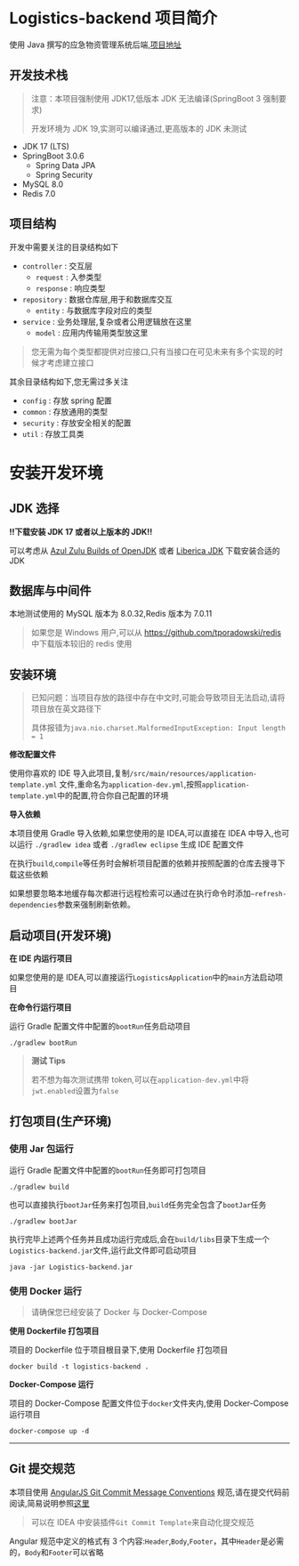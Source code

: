 # Logistics-backend 项目简介

使用 Java 撰写的应急物资管理系统后端,[项目地址](https://github.com/HeyDayDeveloper/Logistics-backend)

## 开发技术栈

> 注意：本项目强制使用 JDK17,低版本 JDK 无法编译(SpringBoot 3 强制要求)
>
> 开发环境为 JDK 19,实测可以编译通过,更高版本的 JDK 未测试

- JDK 17 (LTS)
- SpringBoot 3.0.6
  - Spring Data JPA
  - Spring Security
- MySQL 8.0
- Redis 7.0

## 项目结构

开发中需要关注的目录结构如下

- `controller` : 交互层
  - `request` : 入参类型
  - `response` : 响应类型
- `repository` : 数据仓库层,用于和数据库交互
  - `entity` : 与数据库字段对应的类型
- `service` : 业务处理层,复杂或者公用逻辑放在这里
  - `model` : 应用内传输用类型放这里

> 您无需为每个类型都提供对应接口,只有当接口在可见未来有多个实现的时候才考虑建立接口

其余目录结构如下,您无需过多关注

- `config` : 存放 spring 配置
- `common` : 存放通用的类型
- `security` : 存放安全相关的配置
- `util` : 存放工具类

# 安装开发环境

## JDK 选择

**!!下载安装 JDK 17 或者以上版本的 JDK!!**

可以考虑从 [Azul Zulu Builds of OpenJDK](https://www.azul.com/downloads/?version=java-17-lts&package=jdk)
或者 [Liberica JDK](https://bell-sw.com/pages/downloads/#/java-17-lts) 下载安装合适的 JDK

## 数据库与中间件

本地测试使用的 MySQL 版本为 8.0.32,Redis 版本为 7.0.11

> 如果您是 Windows 用户,可以从 https://github.com/tporadowski/redis 中下载版本较旧的 redis 使用

## 安装环境

> 已知问题：当项目存放的路径中存在中文时,可能会导致项目无法启动,请将项目放在英文路径下
>
> 具体报错为`java.nio.charset.MalformedInputException: Input length = 1`

**修改配置文件**

使用你喜欢的 IDE 导入此项目,复制`/src/main/resources/application-template.yml`
文件,重命名为`application-dev.yml`,按照`application-template.yml`中的配置,符合你自己配置的环境

**导入依赖**

本项目使用 Gradle 导入依赖,如果您使用的是 IDEA,可以直接在 IDEA 中导入,也可以运行
`./gradlew idea` 或者 `./gradlew eclipse` 生成 IDE 配置文件

在执行`build`,`compile`等任务时会解析项目配置的依赖并按照配置的仓库去搜寻下载这些依赖

如果想要忽略本地缓存每次都进行远程检索可以通过在执行命令时添加`–refresh-dependencies`参数来强制刷新依赖。

## 启动项目(开发环境)

**在 IDE 内运行项目**

如果您使用的是 IDEA,可以直接运行`LogisticsApplication`中的`main`方法启动项目

**在命令行运行项目**

运行 Gradle 配置文件中配置的`bootRun`任务启动项目

```shell
./gradlew bootRun
```

> **测试 Tips**
>
> 若不想为每次测试携带 token,可以在`application-dev.yml`中将`jwt.enabled`设置为`false`

## 打包项目(生产环境)

### 使用 Jar 包运行

运行 Gradle 配置文件中配置的`bootRun`任务即可打包项目

```shell
./gradlew build
```

也可以直接执行`bootJar`任务来打包项目,`build`任务完全包含了`bootJar`任务

```shell
./gradlew bootJar
```

执行完毕上述两个任务并且成功运行完成后,会在`build/libs`目录下生成一个`Logistics-backend.jar`文件,运行此文件即可启动项目

```shell
java -jar Logistics-backend.jar
```

### 使用 Docker 运行

> 请确保您已经安装了 Docker 与 Docker-Compose

**使用 Dockerfile 打包项目**

项目的 Dockerfile 位于项目根目录下,使用 Dockerfile 打包项目

```shell
docker build -t logistics-backend .
```

**Docker-Compose 运行**

项目的 Docker-Compose 配置文件位于`docker`文件夹内,使用 Docker-Compose 运行项目

```shell
docker-compose up -d
```

---

## Git 提交规范

本项目使用 [AngularJS Git Commit Message Conventions](https://docs.google.com/document/d/1QrDFcIiPjSLDn3EL15IJygNPiHORgU1_OOAqWjiDU5Y/edit#heading=h.greljkmo14y0)
规范,请在提交代码前阅读,简易说明参照[这里](https://github.com/HeyDayDeveloper/Logistics-backend/blob/master/docs/commit.md)

> 可以在 IDEA 中安装插件`Git Commit Template`来自动化提交规范

Angular 规范中定义的格式有 3 个内容:`Header`,`Body`,`Footer`，其中`Header`是必需的，`Body`和`Footer`可以省略
